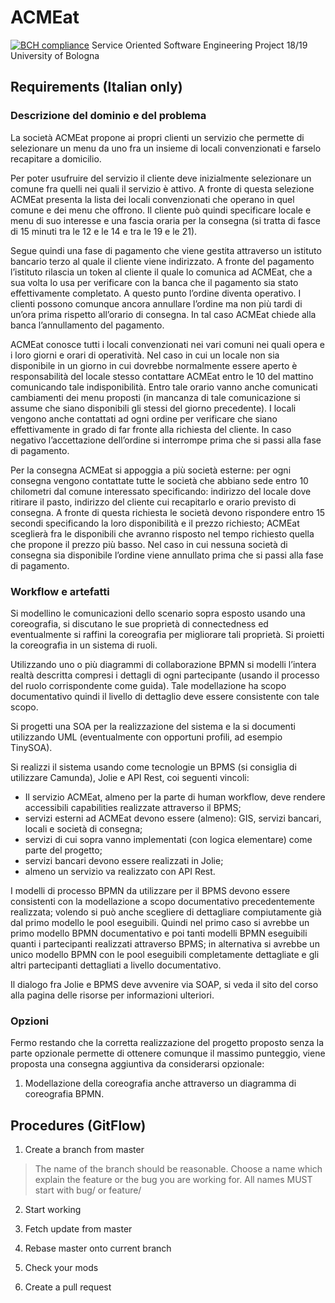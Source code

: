 
# ACMEat
[![BCH compliance](https://bettercodehub.com/edge/badge/AdamF42/acmEat?branch=master&token=bc829a4d4c6eb3d65cc8ab6dc721de1f05fc2fff)](https://bettercodehub.com/)
 Service Oriented Software Engineering Project 18/19 University of Bologna

## Requirements (Italian only)

### Descrizione del dominio e del problema

La società ACMEat propone ai propri clienti un servizio che permette di selezionare un menu da uno fra un insieme di locali convenzionati e farselo recapitare a domicilio.


Per poter usufruire del servizio il cliente deve inizialmente selezionare un comune fra quelli nei quali il servizio è attivo. A fronte di questa selezione ACMEat presenta la lista dei locali convenzionati che operano in quel comune e dei menu che offrono. Il cliente può quindi specificare locale e menu di suo interesse e una fascia oraria per la consegna (si tratta di fasce di 15 minuti tra le 12 e le 14 e tra le 19 e le 21).

Segue quindi una fase di pagamento che viene gestita attraverso un istituto bancario terzo al quale il cliente viene indirizzato. A fronte del pagamento l’istituto rilascia un token al cliente il quale lo comunica ad ACMEat, che a sua volta lo usa per verificare con la banca che il pagamento sia stato effettivamente completato. A questo punto l’ordine diventa operativo. I clienti possono comunque ancora annullare l’ordine ma non più tardi di un’ora prima rispetto all’orario di consegna. In tal caso ACMEat chiede alla banca l’annullamento del pagamento.


ACMEat conosce tutti i locali convenzionati nei vari comuni nei quali opera e i loro giorni e orari di operatività. Nel caso in cui un locale non sia disponibile in un giorno in cui dovrebbe normalmente essere aperto è responsabilità del locale stesso contattare ACMEat entro le 10 del mattino comunicando tale indisponibilità. Entro tale orario vanno anche comunicati cambiamenti dei menu proposti (in mancanza di tale comunicazione si assume che siano disponibili gli stessi del giorno precedente). I locali vengono anche contattati ad ogni ordine per verificare che siano effettivamente in grado di far fronte alla richiesta del cliente. In caso negativo l’accettazione dell’ordine si interrompe prima che si passi alla fase di pagamento.


Per la consegna ACMEat si appoggia a più società esterne: per ogni consegna vengono contattate tutte le società che abbiano sede entro 10 chilometri dal comune interessato specificando: indirizzo del locale dove ritirare il pasto, indirizzo del cliente cui recapitarlo e orario previsto di consegna. A fronte di questa richiesta le società devono rispondere entro 15 secondi specificando la loro disponibilità e il prezzo richiesto; ACMEat sceglierà fra le disponibili che avranno risposto nel tempo richiesto quella che propone il prezzo più basso. Nel caso in cui nessuna società di consegna sia disponibile l’ordine viene annullato prima che si passi alla fase di pagamento.

### Workflow e artefatti

Si modellino le comunicazioni dello scenario sopra esposto usando una coreografia, si discutano le sue proprietà di connectedness ed eventualmente si raffini la coreografia per migliorare tali proprietà. Si proietti la coreografia in un sistema di ruoli.


Utilizzando uno o più diagrammi di collaborazione BPMN si modelli l’intera realtà descritta compresi i dettagli di ogni partecipante (usando il processo del ruolo corrispondente come guida). Tale modellazione ha scopo documentativo quindi il livello di dettaglio deve essere consistente con tale scopo.


Si progetti una SOA per la realizzazione del sistema e la si documenti utilizzando UML (eventualmente con opportuni profili, ad esempio TinySOA).


Si realizzi il sistema usando come tecnologie un BPMS (si consiglia di utilizzare Camunda), Jolie e API Rest, coi seguenti vincoli:

* Il servizio ACMEat, almeno per la parte di human workflow, deve rendere accessibili capabilities realizzate attraverso il BPMS;
* servizi esterni ad ACMEat devono essere (almeno): GIS, servizi bancari, locali e società di consegna;
* servizi di cui sopra vanno implementati (con logica elementare) come parte del progetto;
* servizi bancari devono essere realizzati in Jolie;
* almeno un servizio va realizzato con API Rest.

I modelli di processo BPMN da utilizzare per il BPMS devono essere consistenti con la modellazione a scopo documentativo precedentemente realizzata; volendo si può anche scegliere di dettagliare compiutamente già dal primo modello le pool eseguibili. Quindi nel primo caso si avrebbe un primo modello BPMN documentativo e poi tanti modelli BPMN eseguibili quanti i partecipanti realizzati attraverso BPMS; in alternativa si avrebbe un unico modello BPMN con le pool eseguibili completamente dettagliate e gli altri partecipanti dettagliati a livello documentativo.


Il dialogo fra Jolie e BPMS deve avvenire via SOAP, si veda il sito del corso alla pagina delle risorse per informazioni ulteriori.


### Opzioni
Fermo restando che la corretta realizzazione del progetto proposto senza la parte opzionale permette di ottenere comunque il massimo punteggio, viene proposta una consegna aggiuntiva da considerarsi opzionale:

1. Modellazione della coreografia anche attraverso un diagramma di coreografia BPMN.



<!-- ## Getting Started

These instructions will get you a copy of the project up and running on your local machine for development and testing purposes. See deployment for notes on how to deploy the project on a live system.

### Prerequisites

What things you need to install the software and how to install them

```
Give examples
```

### Installing

A step by step series of examples that tell you how to get a development env running

Say what the step will be

```
Give the example
```

And repeat

```
until finished
```

End with an example of getting some data out of the system or using it for a little demo -->


## Procedures (GitFlow)

1. Create a branch from master

>The name of the branch should be reasonable. Choose a name which explain the feature or the bug you are working for.
>All names MUST start with bug/ or feature/

2. Start working

3. Fetch update from master

4. Rebase master onto current branch

5. Check your mods

6. Create a pull request


<!-- ## Running the tests

Explain how to run the automated tests for this system

### Break down into end to end tests

Explain what these tests test and why

```
Give an example
```

### And coding style tests

Explain what these tests test and why

```
Give an example
```

## Deployment

Add additional notes about how to deploy this on a live system

## Built With

* [Dropwizard](http://www.dropwizard.io/1.0.2/docs/) - The web framework used
* [Maven](https://maven.apache.org/) - Dependency Management
* [ROME](https://rometools.github.io/rome/) - Used to generate RSS Feeds

## Contributing

Please read [CONTRIBUTING.md](https://gist.github.com/PurpleBooth/b24679402957c63ec426) for details on our code of conduct, and the process for submitting pull requests to us.

## Versioning

We use [SemVer](http://semver.org/) for versioning. For the versions available, see the [tags on this repository](https://github.com/your/project/tags).

## Authors

* **Billie Thompson** - *Initial work* - [PurpleBooth](https://github.com/PurpleBooth)

See also the list of [contributors](https://github.com/your/project/contributors) who participated in this project.

## License

This project is licensed under the MIT License - see the [LICENSE.md](LICENSE.md) file for details

## Acknowledgments

* Hat tip to anyone whose code was used
* Inspiration
* etc -->
